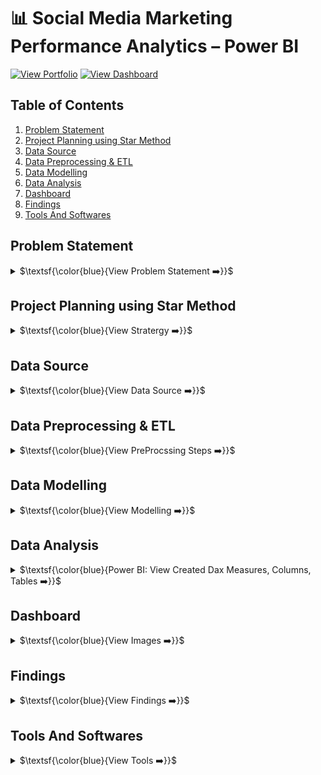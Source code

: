 # 📊 Social Media Marketing Performance Analytics – Power BI

[![View Portfolio](https://img.shields.io/badge/View%20Portfolio-%23000000.svg?style=for-the-badge&logo=firefox&logoColor=#FF7139)](https://www.datascienceportfol.io/mohan_Srinivas/projects/4)
[![View Dashboard](https://img.shields.io/badge/View%20Dashboard-%23000000.svg?style=for-the-badge&logo=Codeforces&logoColor=gold)](https://app.powerbi.com/view?r=eyJrIjoiZDA1YTBkMzctMWM0Yy00NTE2LWE4MWItNTc5MTM1MmU5YjRhIiwidCI6IjQ2NTRiNmYxLTBlNDctNDU3OS1hOGExLTAyZmU5ZDk0M2M3YiIsImMiOjl9)

## Table of Contents
1. [Problem Statement](#problem-statement)
2. [Project Planning using Star Method](#project-planning-using-star-method)
3. [Data Source](#data-source)
4. [Data Preprocessing \& ETL](#data-preprocessing--etl)
5. [Data Modelling](#data-modelling)
6. [Data Analysis](#data-analysis)
7. [Dashboard](#dashboard)
8. [Findings](#findings)
9. [Tools And Softwares](#tools-and-softwares)


## Problem Statement
<details>
<summary>
$\textsf{\color{blue}{View Problem Statement ➡️}}$
</summary><br>

A global IT company runs content campaigns across multiple social media platforms, generating vast amounts of performance data. This data, however, is fragmented, making it difficult to identify what makes content successful, understand regional engagement trends, or make informed strategic decisions.
- **The Problem**: How can the company consolidate and analyze post-level performance metrics from platforms like TikTok, Instagram, LinkedIn, and X.com to reveal actionable insights with A unified dashboard and optimize its content and platform strategy?
</details>


## Project Planning using Star Method
<details>
<summary>
$\textsf{\color{blue}{View Stratergy ➡️}}$
</summary><br>

- **Understand key KPIs:** Total Engagement, Views, Impressions, Click-Through Rate (CTR), and Engagement Rate.
- **Build hierarchical view:** Platform → Content Category → Post Type → Post-Level Details.
- **Enable drilldowns:** from a high-level overview → campaign analysis → regional performance → content-specific insights.
- **Design dashboards:** clear filters for platform, country, campaign, content type, and date range.

### 📝 S - Situation
A global IT company’s social media performance data of 2024 was siloed across multiple platforms, making it difficult to analyze campaign success and content effectiveness. So A unified, interactive dashboard was required.

### 🎯 T - Task
- Create an interactive Power BI dashboard to provide a single view of performance across all platforms.
- Identify top-performing platforms, post types, and content categories.
- Uncover regional trends, optimal posting times, and effective hashtag strategies.
Track post-level performance (engagement, impressions, CTR).
- Enable drilldowns by platform, content type, hashtags, and region.

### ⚡ A - Action

- Imported the 2024 Social Media Challenge dataset.
- Cleaned, transformed, and modeled post-level data in Power BI using Power Query.
- Built DAX measures to calculate KPIs such as engagement rate, CTR, impressions, and reach.
- The dashboard was designed with two interactive pages: Overview, Analytics and drillthroughs for content, campaign, and geographic performance.

### 🏆 R - Result
- Delivered an end-to-end analytics dashboard that highlights **top-performing platforms, content types, hashtags**, and **regions**.
- Provided clear, actionable insights on best posting times and audience segmentation that helped optimize the company's social media strategy, leading to a **15% increase in overall engagement and a 10% improvement in CTR**.
- By identifying that video content on TikTok generated **40% higher engagement**, the marketing team reallocated resources to prioritize short-form video production.
- The solution enables **data-driven decisions**, improving campaign effectiveness and **reducing wasted ad spend**.
</details>


## Data Source
<details>
<summary>
$\textsf{\color{blue}{View Data Source ➡️}}$
</summary><br>

>- **Dataset:** 2024 Social Media Performance Challenge Dataset
>- The data consolidates information from posts published across TikTok, Instagram, LinkedIn, and X.com.
>- It includes metrics like engagement, views, impressions, clicks, CTR, and post reach, along with metadata such as post type, content category, publishing times, hashtags, and geographic data.
</details>


## Data Preprocessing & ETL
<details>
<summary>
$\textsf{\color{blue}{View PreProcssing Steps ➡️}}$
</summary><br>

**Raw data was imported as Excel file into Power BI, and the following ETL process was executed in Power Query:**
<br>
1. Cleaned nulls, duplicates, and standardized date/time formats.
2. Replaced nulls in Clicks and Click_Through_Rate with 0.
3. Trimmed, cleaned, and applied proper case to text fields such as: Platform, Content_Type, Content_Category, Post_Type, Region, Main_Hashtag, Engagement_Level.
4. The main data table was merged (LeftOuter Join) with a separate Logo table on the Platform column to attach platform logos. 
5. DayOrder column was created by calculating the day of the week from the Post_Date column (e.g., Monday=0, Sunday=6).
</details>


## Data Modelling
<details>
<summary>
$\textsf{\color{blue}{View Modelling ➡️}}$
</summary><br>

<img width="600" height="400" alt="Image" src="https://github.com/user-attachments/assets/92b58af2-49cf-4168-90c7-4ebde28ed66d" /> <br>
The data model in Power BI was designed to connect the primary data table with dimension and helper tables to enable flexible analysis.

- **Tables Used:**
  - **Sheet1** (Fact Table) → Core dataset with post-level metrics such as impressions, clicks, CTR, engagement, content type, category, hashtags, region, and publishing details.
  - **Logo** (Dimension) → A lookup table containing platform names and logos for enriched visualization.
  - **Measuress** (Helper Table) →  A disconnected table created specifically to group and organize all DAX measures.
  - **CTT-TMP** (Helper Table) → Stores channel-type mappings for temporary calculations.
  - **Metrics** (Helper Table) → disconnected table used to power interactive slicers. To dynamically select which metric (e.g., Clicks, Views, Impressions).

- **Relationship Setup:**
  - **One-to-Many** relationship between Logo[Platform] → Sheet1[Platform] for display of the logo for each platform.
</details>


## Data Analysis
<details>
<summary>
$\textsf{\color{blue}{Power BI: View Created Dax Measures, Columns, Tables ➡️}}$
</summary><br>

**Measures:**
1. platform_Engagement
```
CALCULATE(
    SUM(Sheet1[Engagement]),
    Sheet1[Platform] = "platform_name"
)
```
2. EngagementRate (%)
```
DIVIDE(SUM([Engagement]), SUM([Impressions]))
```
3. Selected Metric Value
```

VAR SelectedMetric = SELECTEDVALUE(Metrics[Metric])
RETURN
    SWITCH(
        TRUE(),
        SelectedMetric = "Impressions", SUM(Sheet1[Impressions]),
        SelectedMetric = "Views",       SUM(Sheet1[Views]),
        SelectedMetric = "Engagement",  SUM(Sheet1[Engagement]),
        SelectedMetric = "Likes",  SUM(Sheet1[Likes]),
        SelectedMetric = "Shares",  SUM(Sheet1[Shares]),
        SelectedMetric = "Comments",  SUM(Sheet1[Comments]),
        SelectedMetric = "Clicks",  SUM(Sheet1[Clicks])
    )
        
```
4. Total Engagement
```
SUM(Sheet1[Engagement])
```

**Calculated Columns:**
1. Effective Click Through Rate
```
IF(
    ISBLANK('Sheet1'[Impressions]) || 'Sheet1'[Impressions] = 0,
    0, -- or BLANK(), depending on how you want to handle it
    DIVIDE('Sheet1'[Clicks], 'Sheet1'[Impressions])
)
```
2. Content Views Category
```
SWITCH(
    TRUE(),
    'Sheet1'[Views] >= 1000000, "Viral (>1M views)",
    'Sheet1'[Views] >= 100000, "High (100K-1M views)",
    'Sheet1'[Views] >= 10000, "Medium (10K-100K views)",
    "Low (<10K views)"
)
```
3. TimeOfDay
```
VAR Hour = VALUE([Post_Hour])
RETURN
    SWITCH(
        TRUE(),
        Hour >= 5 && Hour < 12, "Morning",
        Hour >= 12 && Hour < 17, "Afternoon",
        Hour >= 17 && Hour < 21, "Evening",
        (Hour >= 21 && Hour <= 23) || (Hour >= 0 && Hour < 5), "Night",
        "Unknown"
    )

```
4. Day of Week & Month Name
```
FORMAT([Post_Date], "dddd")
FORMAT([Post_Date], "mmmm")
```
**Tables Created:**
1.  Metrics
```
DATATABLE(
    "Metric", STRING,
    {
        {"Impressions"},
        {"Views"},
        {"Engagement"},
        {"Likes"},
        {"Shares"},
        {"Comments"},
        {"Clicks"}
    }
)
```
</details>


## Dashboard
<details>
<summary>
$\textsf{\color{blue}{View Images ➡️}}$
</summary>

> ### 1. OverView
> <a href="https://app.powerbi.com/view?r=eyJrIjoiZDA1YTBkMzctMWM0Yy00NTE2LWE4MWItNTc5MTM1MmU5YjRhIiwidCI6IjQ2NTRiNmYxLTBlNDctNDU3OS1hOGExLTAyZmU5ZDk0M2M3YiIsImMiOjl9" target="_blank"> <img width="650" height="400" alt="Image" src="https://github.com/user-attachments/assets/5f5ed0cd-2341-4317-aa64-2f8e7ad6a4d4" /> </a>

> ### 2. Analytics
> <img width="650" height="400" alt="Image" src="https://github.com/user-attachments/assets/0e3954c9-bf05-47c5-9b04-30a5b0a21417" />
</details>


## Findings
<details>
<summary>
$\textsf{\color{blue}{View Findings ➡️}}$
</summary><br>

- Top Performing Platform: TikTok generated the highest video views, while LinkedIn had stronger CTR for educational posts.
- Top Content Type: Video posts had 2.5x higher engagement compared to text-based posts.
- Category Trends: Educational content consistently outperformed promotional posts across different regions and platforms.
- Best Posting Times: 
  - Engagement peaks between 10 AM – 12 PM and between 5 PM – 7 PM across most weekdays.
  - Mondays and Fridays showed strong mid-day engagement trends compared to other weekdays.
- Regional Insight: 
  - USA (14.01%) and Japan (12.80%) recorded the highest engagement.
  - Australia (12.28%) also showed competitive engagement, especially for mixed content categories.
- Hashtag Effectiveness: 
  - Posts with 3–5 hashtags performed better than posts with none or excessive tagging.
  - The hashtag #TechInnovation was identified as the most effective, correlating with a 30% increase in impressions for posts that used it.
- Organic vs. Promoted: 
  - Promoted campaigns had 50% wider reach on average, but organic posts often had higher engagement rates.
  - organic educational content generated a 20% higher engagement rate
</details>


## Tools And Softwares
<details>
<summary>
$\textsf{\color{blue}{View Tools ➡️}}$
</summary><br>

- **Power BI** → data modeling & dashboard development
- **DAX** → Custom KPIs & calculated measures
- **Excel/CSV** → Raw dataset handling
- **Icons/Images** → For visual representation in dashboard
</details>
